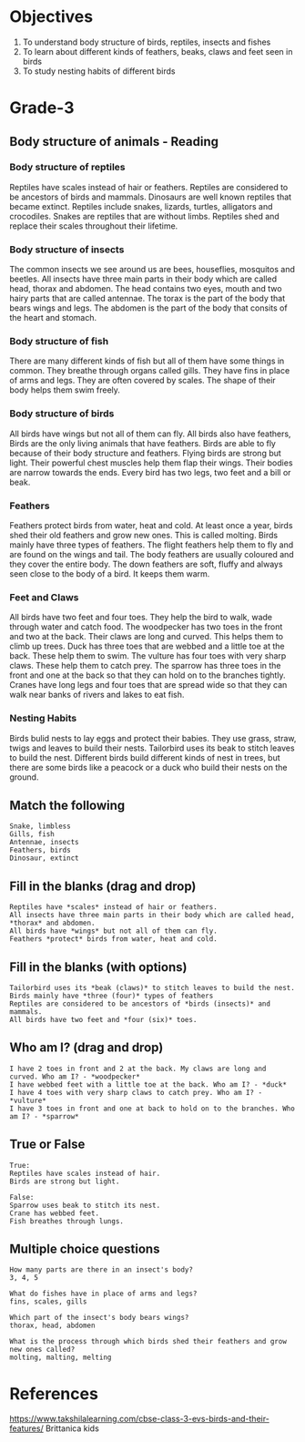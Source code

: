# Objectives
1. To understand body structure of birds, reptiles, insects and fishes
2. To learn about different kinds of feathers, beaks, claws and feet seen in birds
3. To study nesting habits of different birds

# Grade-3
## Body structure of animals - Reading
### Body structure of reptiles 
Reptiles have scales instead of hair or feathers. Reptiles are considered to be ancestors of birds and mammals. Dinosaurs are well known reptiles that became extinct. Reptiles include snakes, lizards, turtles, alligators and crocodiles. Snakes are reptiles that are without limbs. Reptiles shed and replace their scales throughout their lifetime.

### Body structure of insects
The common insects we see around us are bees, houseflies, mosquitos and beetles. All insects have three main parts in their body which are called head, thorax and abdomen.
The head contains two eyes, mouth and two hairy parts that are called antennae. The torax is the part of the body that bears wings and legs. The abdomen is the part of the body that consits of the heart and stomach.

### Body structure of fish
There are many different kinds of fish but all of them have some things in common. They breathe through organs called gills. They have fins in place of arms and legs. They are often covered by scales. The shape of their body helps them swim freely.

### Body structure of birds
All birds have wings but not all of them can fly. All birds also have feathers, Birds are the only living animals that have feathers. Birds are able to fly because of their body structure and feathers. Flying birds are strong but light. Their powerful chest muscles help them flap their wings. Their bodies are narrow towards the ends. Every bird has two legs, two feet and a bill or beak.

### Feathers
Feathers protect birds from water, heat and cold. At least once a year, birds shed their old feathers and grow new ones. This is called molting. Birds mainly have three types of feathers. The flight feathers help them to fly and are found on the wings and tail. The body feathers are usually coloured and they cover the entire body. The down feathers are soft, fluffy and always seen close to the body of a bird. It keeps them warm.

### Feet and Claws
All birds have two feet and four toes. They help the bird to walk, wade through water and catch food. The woodpecker has two toes in the front and two at the back. Their claws are long and curved. This helps them to climb up trees. Duck has three toes that are webbed and a little toe at the back. These help them to swim. The vulture has four toes with very sharp claws. These help them to catch prey. The sparrow has three toes in the front and one at the back so that they can hold on to the branches tightly. Cranes have long legs and four toes that are spread wide so that they can walk near banks of rivers and lakes to eat fish.

### Nesting Habits
Birds bulid nests to lay eggs and protect their babies. They use grass, straw, twigs and leaves to build their nests. Tailorbird uses its beak to stitch leaves to build the nest. Different birds build different kinds of nest in trees, but there are some birds like a peacock or a duck who build their nests on the ground.

## Match the following
```
Snake, limbless
Gills, fish
Antennae, insects
Feathers, birds
Dinosaur, extinct
```
## Fill in the blanks (drag and drop)
```
Reptiles have *scales* instead of hair or feathers.
All insects have three main parts in their body which are called head, *thorax* and abdomen.
All birds have *wings* but not all of them can fly.
Feathers *protect* birds from water, heat and cold.
```
## Fill in the blanks (with options)
```
Tailorbird uses its *beak (claws)* to stitch leaves to build the nest.
Birds mainly have *three (four)* types of feathers
Reptiles are considered to be ancestors of *birds (insects)* and mammals.
All birds have two feet and *four (six)* toes.
```
## Who am I? (drag and drop)
```
I have 2 toes in front and 2 at the back. My claws are long and curved. Who am I? - *woodpecker*
I have webbed feet with a little toe at the back. Who am I? - *duck*
I have 4 toes with very sharp claws to catch prey. Who am I? - *vulture*
I have 3 toes in front and one at back to hold on to the branches. Who am I? - *sparrow*
```
## True or False
```
True:
Reptiles have scales instead of hair.
Birds are strong but light. 

False:
Sparrow uses beak to stitch its nest.
Crane has webbed feet.
Fish breathes through lungs.
```
## Multiple choice questions
```
How many parts are there in an insect's body?
3, 4, 5

What do fishes have in place of arms and legs?
fins, scales, gills

Which part of the insect's body bears wings?
thorax, head, abdomen

What is the process through which birds shed their feathers and grow new ones called?
molting, malting, melting
```
# References
https://www.takshilalearning.com/cbse-class-3-evs-birds-and-their-features/
Brittanica kids
